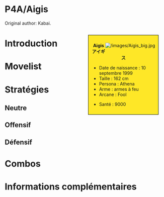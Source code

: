 # P4A/Aigis

Original author: Kabai.

<div style="float:right; border: 1px black solid; background-color: #FEE727; width: 40%; margin:15px; padding:10px">
<div style="float:right">

![](/images/Aigis_big.jpg "/images/Aigis_big.jpg")

</div>
<div>
<center>

**Aigis**  
**アイギス**  
  

</center>

- Date de naissance : 10 septembre 1999
- Taille : 162 cm
- Persona : Athena
- Arme : armes à feu
- Arcane : Fool

<!-- -->

- Santé : 9000

</div>
</div>

# Introduction

# Movelist

# Stratégies

## Neutre

## Offensif

## Défensif

# Combos

# Informations complémentaires
